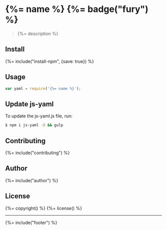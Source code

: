 # {%= name %} {%= badge("fury") %}

> {%= description %}

## Install
{%= include("install-npm", {save: true}) %}

## Usage

```js
var yaml = require('{%= name %}');
```

## Update js-yaml

To update the js-yaml.js file, run:

```sh
$ npm i js-yaml -D && gulp
```

## Contributing
{%= include("contributing") %}

## Author
{%= include("author") %}

## License
{%= copyright() %}
{%= license() %}

***

{%= include("footer") %}
